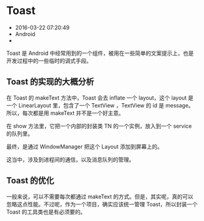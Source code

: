 # Toast
- 2016-03-22 07:20:49
- Android
- 

<!--markdown-->
Toast 是 Android 中经常用到的一个组件，被用在一些简单的文案提示上，也是开发过程中的一些临时的调式手段。

## Toast 的实现的大概分析

在 Toast 的 makeText 方法中，Toast 会去 inflate 一个 layout，这个 layout 是一个 LinearLayout 里，包含了一个 TextView ，TextView 的 id 是 message。所以，每次都是用 makeText 并不是一个好主意。

在 show 方法里，它把一个内部的封装类 TN 的一个实例，放入到一个 service 的队列里。

最终，是通过 WindowManager 把这个 Layout 添加到屏幕上的。

这当中，涉及到进程间的通信，以及消息队列的管理。

## Toast 的优化

一般来说，可以不需要每次都通过 makeText 的方式。但是，其实呢，真的可以忽略这点性能。不过呢，作为一个项目，确实应该统一管理 Toast，所以封装一个 Toast 的工具类也是有必须要的。
